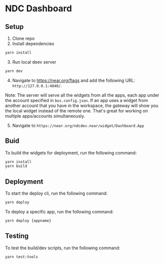 # NDC Dashboard

## Setup

1. Clone repo
2. Install dependencies

```bash
yarn install
```

3. Run local deev server

```bash
yarn dev
```

4. Navigate to https://near.org/flags and add the following URL: `http://127.0.0.1:4040/`.

Note: The server will serve all the widgets from all the apps, each app under the account specified in `bos.config.json`. If an app uses a widget from another account that you have in the workspace, the gateway will show you the local widget instead of the remote one. That's great for working on multiple apps/accounts simultaneously.

5. Navigate to `https://near.org/ndcdev.near/widget/Dashboard.App`

## Buid

To build the widgets for deployment, run the following command:

```bash
yarn install
yarn build
```

## Deployment

To start the deploy cli, run the following command:

```bash
yarn deploy
```

To deploy a specific app, run the following command:

```bash
yarn deploy {appname}
```

## Testing

To test the build/dev scripts, run the following command:

```bash
yarn test:tools
```
